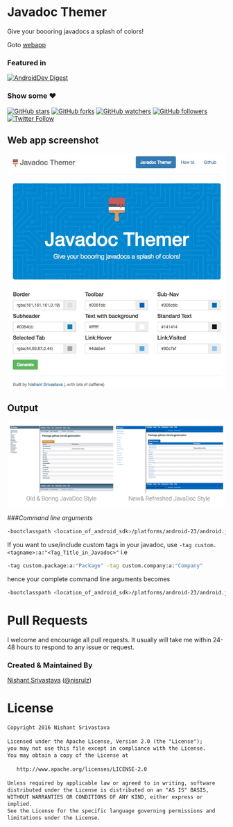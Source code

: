 # **Javadoc Themer**
Give your boooring javadocs a splash of colors!

Goto [webapp](http://javadocthemer.crushingcode.co/)

### Featured in
[![AndroidDev Digest](https://img.shields.io/badge/AndroidDev%20Digest-%2399-blue.svg)](https://www.androiddevdigest.com/digest-99/)

### Show some :heart:
[![GitHub stars](https://img.shields.io/github/stars/nisrulz/javadoc-themer.svg?style=social&label=Star)](https://github.com/nisrulz/javadoc-themer) [![GitHub forks](https://img.shields.io/github/forks/nisrulz/javadoc-themer.svg?style=social&label=Fork)](https://github.com/nisrulz/javadoc-themer/fork) [![GitHub watchers](https://img.shields.io/github/watchers/nisrulz/javadoc-themer.svg?style=social&label=Watch)](https://github.com/nisrulz/javadoc-themer) [![GitHub followers](https://img.shields.io/github/followers/nisrulz.svg?style=social&label=Follow)](https://github.com/nisrulz/javadoc-themer)  
[![Twitter Follow](https://img.shields.io/twitter/follow/nisrulz.svg?style=social)](https://twitter.com/nisrulz) 

## Web app screenshot

![screenshot](https://github.com/nisrulz/javadoc-themer/raw/master/img/javadocthemer.png)


## Output

![screenshotdiff](https://github.com/nisrulz/javadoc-themer/raw/master/img/javadocdiff.png)

###*Command line arguments*

```bash
-bootclasspath <location_of_android_sdk>/platforms/android-23/android.jar -encoding UTF-8 -docencoding utf-8 -charset utf-8 -stylesheetfile <location_of_generated_stylesheet>/javadoc_stylesheet.css

```
If you want to use/include custom tags in your javadoc, use `-tag custom.<tagname>:a:"<Tag_Title_in_Javadoc>"` i.e
```bash
-tag custom.package:a:"Package" -tag custom.company:a:"Company" 

```

hence your complete command line arguments becomes
```bash
-bootclasspath <location_of_android_sdk>/platforms/android-23/android.jar -encoding UTF-8 -docencoding utf-8 -charset utf-8 -tag custom.package:a:"Package" -tag custom.company:a:"Company"  -stylesheetfile <location_of_generated_stylesheet>/javadoc_stylesheet.css
```

# Pull Requests
I welcome and encourage all pull requests. It usually will take me within 24-48 hours to respond to any issue or request.


### Created & Maintained By
[Nishant Srivastava](https://github.com/nisrulz) ([@nisrulz](https://www.twitter.com/nisrulz))

License
=======

    Copyright 2016 Nishant Srivastava

    Licensed under the Apache License, Version 2.0 (the "License");
    you may not use this file except in compliance with the License.
    You may obtain a copy of the License at

       http://www.apache.org/licenses/LICENSE-2.0

    Unless required by applicable law or agreed to in writing, software
    distributed under the License is distributed on an "AS IS" BASIS,
    WITHOUT WARRANTIES OR CONDITIONS OF ANY KIND, either express or implied.
    See the License for the specific language governing permissions and
    limitations under the License.

